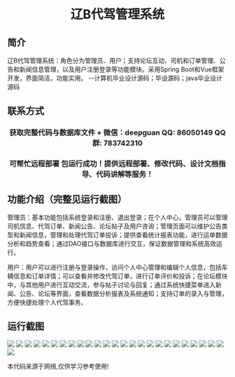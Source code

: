 <p><h1 align="center">辽B代驾管理系统</h1></p>

## 简介
辽B代驾管理系统：角色分为管理员、用户；支持论坛互动、司机和订单管理、公告和新闻信息管理，以及用户注册登录等功能模块。采用Spring Boot和Vue框架开发，界面简洁，功能实用。    --计算机毕业设计源码；毕设源码；java毕业设计源码


## 联系方式
<p><h3 align="center">获取完整代码与数据库文件 + 微信：deepguan QQ: 86050149 QQ群: 783742310</h3></p>
<p><h3 align="center">可帮忙远程部署 包运行成功！提供远程部署、修改代码、设计文档指导、代码讲解等服务！</h3></p>

## 功能介绍（完整见运行截图）
管理员：基本功能包括系统登录和注册、退出登录；在个人中心，管理员可以管理司机信息、代驾订单、新闻公告、论坛帖子及用户咨询；管理页面可以维护公告类型和新闻信息，管理和处理代驾订单投诉；提供查看统计报表功能，进行运单数据分析和趋势查看；通过DAO接口与数据库进行交互，保证数据管理和系统高效运行。

用户：用户可以进行注册与登录操作，访问个人中心管理和编辑个人信息，包括车辆信息和订单详情；可以查看并修改代驾订单，进行订单评价和投诉；在论坛模块中，与其他用户进行互动交流，参与帖子讨论与回复；通过系统快捷菜单进入新闻、公告、论坛等界面，查看数据分析报表及系统通知；支持订单的录入与管理，方便快捷处理个人代驾事务。


## 运行截图
![](https://bs-1329754181.cos.ap-shanghai.myqcloud.com/spring/LiaoBDriverManagementSystem/img/001.jpg)
![](https://bs-1329754181.cos.ap-shanghai.myqcloud.com/spring/LiaoBDriverManagementSystem/img/002.jpg)
![](https://bs-1329754181.cos.ap-shanghai.myqcloud.com/spring/LiaoBDriverManagementSystem/img/003.jpg)
![](https://bs-1329754181.cos.ap-shanghai.myqcloud.com/spring/LiaoBDriverManagementSystem/img/004.jpg)
![](https://bs-1329754181.cos.ap-shanghai.myqcloud.com/spring/LiaoBDriverManagementSystem/img/005.jpg)
![](https://bs-1329754181.cos.ap-shanghai.myqcloud.com/spring/LiaoBDriverManagementSystem/img/006.jpg)
![](https://bs-1329754181.cos.ap-shanghai.myqcloud.com/spring/LiaoBDriverManagementSystem/img/007.jpg)
![](https://bs-1329754181.cos.ap-shanghai.myqcloud.com/spring/LiaoBDriverManagementSystem/img/008.jpg)
![](https://bs-1329754181.cos.ap-shanghai.myqcloud.com/spring/LiaoBDriverManagementSystem/img/009.jpg)
![](https://bs-1329754181.cos.ap-shanghai.myqcloud.com/spring/LiaoBDriverManagementSystem/img/010.jpg)
![](https://bs-1329754181.cos.ap-shanghai.myqcloud.com/spring/LiaoBDriverManagementSystem/img/011.jpg)
![](https://bs-1329754181.cos.ap-shanghai.myqcloud.com/spring/LiaoBDriverManagementSystem/img/012.jpg)
![](https://bs-1329754181.cos.ap-shanghai.myqcloud.com/spring/LiaoBDriverManagementSystem/img/013.jpg)
![](https://bs-1329754181.cos.ap-shanghai.myqcloud.com/spring/LiaoBDriverManagementSystem/img/014.jpg)
![](https://bs-1329754181.cos.ap-shanghai.myqcloud.com/spring/LiaoBDriverManagementSystem/img/015.jpg)
![](https://bs-1329754181.cos.ap-shanghai.myqcloud.com/spring/LiaoBDriverManagementSystem/img/016.jpg)
![](https://bs-1329754181.cos.ap-shanghai.myqcloud.com/spring/LiaoBDriverManagementSystem/img/017.jpg)
![](https://bs-1329754181.cos.ap-shanghai.myqcloud.com/spring/LiaoBDriverManagementSystem/img/018.jpg)
![](https://bs-1329754181.cos.ap-shanghai.myqcloud.com/spring/LiaoBDriverManagementSystem/img/019.jpg)
![](https://bs-1329754181.cos.ap-shanghai.myqcloud.com/spring/LiaoBDriverManagementSystem/img/020.jpg)
![](https://bs-1329754181.cos.ap-shanghai.myqcloud.com/spring/LiaoBDriverManagementSystem/img/021.jpg)
![](https://bs-1329754181.cos.ap-shanghai.myqcloud.com/spring/LiaoBDriverManagementSystem/img/022.jpg)
![](https://bs-1329754181.cos.ap-shanghai.myqcloud.com/spring/LiaoBDriverManagementSystem/img/023.jpg)
![](https://bs-1329754181.cos.ap-shanghai.myqcloud.com/spring/LiaoBDriverManagementSystem/img/024.jpg)
![](https://bs-1329754181.cos.ap-shanghai.myqcloud.com/spring/LiaoBDriverManagementSystem/img/025.jpg)
![](https://bs-1329754181.cos.ap-shanghai.myqcloud.com/spring/LiaoBDriverManagementSystem/img/026.jpg)

<p>本代码来源于网络,仅供学习参考使用!</p>
